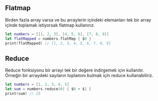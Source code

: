 ## Flatmap

Birden fazla array varsa ve bu arraylerin içindeki elemanları tek bir array içinde toplamak istiyorsak flatmap kullanırız.

```swift
let numbers = [[1, 2, 3], [4, 5, 6], [7, 8, 9]]
let flatMapped = numbers.flatMap { $0 }
print(flatMapped) // [1, 2, 3, 4, 5, 6, 7, 8, 9]
```

## Reduce

Reduce fonksiyonu bir arrayi tek bir değere indirgemek için kullanılır. Örneğin bir arraydeki sayıların toplamını bulmak için reduce kullanabiliriz.

```swift
let numbers = [1, 2, 3, 4, 5]
let sum = numbers.reduce(0) { $0 + $1 }
print(sum) // 15
```

